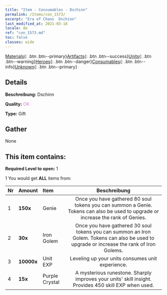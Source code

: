 ```yaml
---
title: "Item - Consumables - Dschinn"
permalink: /Items/con_1573/
excerpt: "Era of Chaos  Dschinn"
last_modified_at: 2021-03-18
locale: de
ref: "con_1573.md"
toc: false
classes: wide
---
```

 [Materials](/de/Items/){: .btn .btn--primary}[Artifacts](/de/Items/Artifacts/){: .btn .btn--success}[Units](/de/Items/Units/){: .btn .btn--warning}[Heroes](/de/Items/Heroes/){: .btn .btn--danger}[Consumables](/de/Items/Consumables/){: .btn .btn--info}[Unknown](/de/Items/Unknown/){: .btn .btn--primary}

## Details
 **Beschreibung:** Dschinn

 **Quality:** <span style="color: #DA70D6">OK</span>

 **Type:** Gift

## Gather

  None

## This item contains:

 **Required Level to open:** 1

 1 You would get **ALL** items  from:

  | Nr | Amount |     Item    | Beschreibung |
  |:---|:-------|:------------|:-----------:|
  | 1 |  **150x** | Genie | Once you have gathered 80 soul tokens you can summon a Genie. Tokens can also be used to upgrade or increase the rank of Genies.  | 
  | 2 |  **30x** | Iron Golem | Once you have gathered 30 soul tokens you can summon an Iron Golem. Tokens can also be used to upgrade or increase the rank of Iron Golems.  | 
  | 3 |  **10000x** | Unit EXP | Leveling up your units consumes unit experience.  | 
  | 4 |  **15x** | Purple Crystal | A mysterious runestone. Sharply improves your units' skill insight. Provides 450 skill EXP when used.  | 
